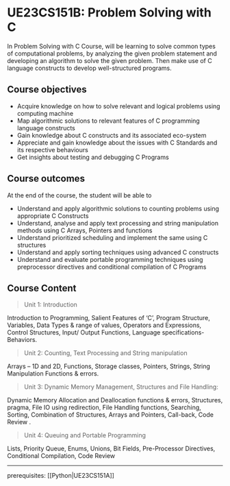 # UE23CS151B: Problem Solving with C

In Problem Solving with C Course, will be learning to solve common types of computational problems, by analyzing the given problem statement and developing an algorithm to solve the given problem. Then make use of C language constructs to develop well-structured programs.

## Course objectives

- Acquire knowledge on how to solve relevant and logical problems using computing machine
- Map algorithmic solutions to relevant features of C programming language constructs
- Gain knowledge about C constructs and its associated eco-system
- Appreciate and gain knowledge about the issues with C Standards and its respective behaviours
- Get insights about testing and debugging C Programs

## Course outcomes

At the end of the course, the student will be able to

- Understand and apply algorithmic solutions to counting problems using appropriate C Constructs
- Understand, analyse and apply text processing and string manipulation methods using C Arrays, Pointers and functions
- Understand prioritized scheduling and implement the same using C structures
- Understand and apply sorting techniques using advanced C constructs
- Understand and evaluate portable programming techniques using preprocessor directives and conditional
compilation of C Programs

## Course Content

> Unit 1: Introduction

Introduction to Programming, Salient Features of ‘C’, Program Structure, Variables, Data Types & range of values, Operators and Expressions, Control Structures, Input/ Output Functions, Language specifications-Behaviors.

> Unit 2: Counting, Text Processing and String manipulation

Arrays – 1D and 2D, Functions, Storage classes, Pointers, Strings, String Manipulation Functions & errors.

> Unit 3: Dynamic Memory Management, Structures and File Handling:

Dynamic Memory Allocation and Deallocation functions & errors, Structures, pragma, File IO using redirection, File Handling functions, Searching, Sorting, Combination of Structures, Arrays and Pointers, Call-back, Code Review .

> Unit 4: Queuing and Portable Programming

Lists, Priority Queue, Enums, Unions, Bit Fields, Pre-Processor Directives, Conditional Compilation, Code Review

---

prerequisites: [[Python|UE23CS151A]]